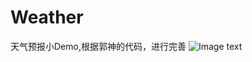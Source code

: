 # Weather
天气预报小Demo,根据郭神的代码，进行完善
![Image text](https://github.com/wubobo952/Weather/blob/master/PIC/1.PNG?raw=true)
